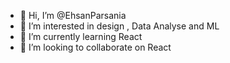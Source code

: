 - 👋 Hi, I’m @EhsanParsania
- 👀 I’m interested in design , Data Analyse and ML
- 🌱 I’m currently learning React
- 💞️ I’m looking to collaborate on React


<!---
EhsanParsania/EhsanParsania is a ✨ special ✨ repository because its `README.md` (this file) appears on your GitHub profile.
You can click the Preview link to take a look at your changes.
--->
